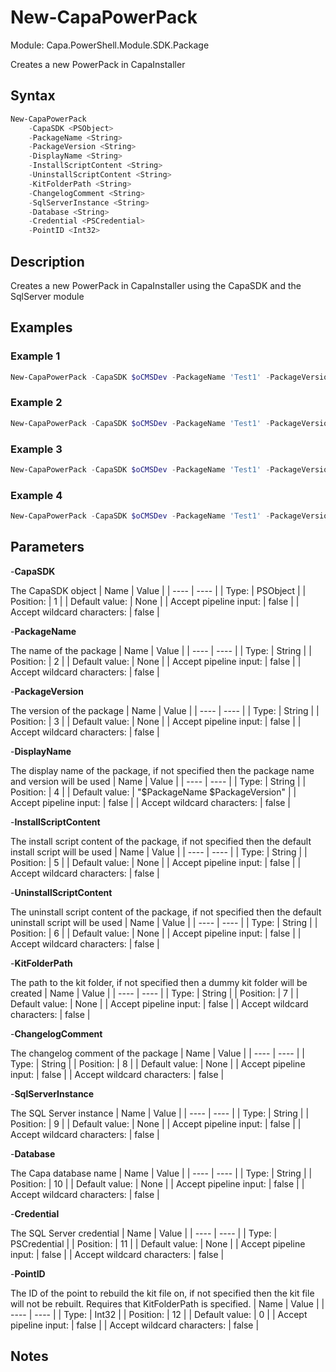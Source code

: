 # New-CapaPowerPack
Module: Capa.PowerShell.Module.SDK.Package

Creates a new PowerPack in CapaInstaller

## Syntax

```powershell
New-CapaPowerPack
	-CapaSDK <PSObject>
	-PackageName <String>
	-PackageVersion <String>
	-DisplayName <String>
	-InstallScriptContent <String>
	-UninstallScriptContent <String>
	-KitFolderPath <String>
	-ChangelogComment <String>
	-SqlServerInstance <String>
	-Database <String>
	-Credential <PSCredential>
	-PointID <Int32>
```

## Description

Creates a new PowerPack in CapaInstaller using the CapaSDK and the SqlServer module

## Examples

### Example 1
```powershell
New-CapaPowerPack -CapaSDK $oCMSDev -PackageName 'Test1' -PackageVersion 'v1.0' -DisplayName 'Test1' -SqlServerInstance $CapaServer -Database $Database
```
    
### Example 2
```powershell
New-CapaPowerPack -CapaSDK $oCMSDev -PackageName 'Test1' -PackageVersion 'v1.0' -DisplayName 'Test1' -InstallScriptContent 'Write-Host "Hello World"' -SqlServerInstance $CapaServer -Database $Database
```
    
### Example 3
```powershell
New-CapaPowerPack -CapaSDK $oCMSDev -PackageName 'Test1' -PackageVersion 'v1.0' -DisplayName 'Test1' -KitFolderPath 'C:\Temp\Kit' -SqlServerInstance $CapaServer -Database $Database
```
    
### Example 4
```powershell
New-CapaPowerPack -CapaSDK $oCMSDev -PackageName 'Test1' -PackageVersion 'v1.0' -DisplayName 'Test1' -KitFolderPath 'C:\Temp\Kit' -SqlServerInstance $CapaServer -Database $Database -PointID 1
```
    

## Parameters

-**CapaSDK**

The CapaSDK object
| Name | Value |
| ---- | ---- |
| Type: | PSObject |
| Position: | 1 | 
| Default value: | None | 
| Accept pipeline input: | false | 
| Accept wildcard characters: | false | 

-**PackageName**

The name of the package
| Name | Value |
| ---- | ---- |
| Type: | String |
| Position: | 2 | 
| Default value: | None | 
| Accept pipeline input: | false | 
| Accept wildcard characters: | false | 

-**PackageVersion**

The version of the package
| Name | Value |
| ---- | ---- |
| Type: | String |
| Position: | 3 | 
| Default value: | None | 
| Accept pipeline input: | false | 
| Accept wildcard characters: | false | 

-**DisplayName**

The display name of the package, if not specified then the package name and version will be used
| Name | Value |
| ---- | ---- |
| Type: | String |
| Position: | 4 | 
| Default value: | "$PackageName $PackageVersion" | 
| Accept pipeline input: | false | 
| Accept wildcard characters: | false | 

-**InstallScriptContent**

The install script content of the package, if not specified then the default install script will be used
| Name | Value |
| ---- | ---- |
| Type: | String |
| Position: | 5 | 
| Default value: | None | 
| Accept pipeline input: | false | 
| Accept wildcard characters: | false | 

-**UninstallScriptContent**

The uninstall script content of the package, if not specified then the default uninstall script will be used
| Name | Value |
| ---- | ---- |
| Type: | String |
| Position: | 6 | 
| Default value: | None | 
| Accept pipeline input: | false | 
| Accept wildcard characters: | false | 

-**KitFolderPath**

The path to the kit folder, if not specified then a dummy kit folder will be created
| Name | Value |
| ---- | ---- |
| Type: | String |
| Position: | 7 | 
| Default value: | None | 
| Accept pipeline input: | false | 
| Accept wildcard characters: | false | 

-**ChangelogComment**

The changelog comment of the package
| Name | Value |
| ---- | ---- |
| Type: | String |
| Position: | 8 | 
| Default value: | None | 
| Accept pipeline input: | false | 
| Accept wildcard characters: | false | 

-**SqlServerInstance**

The SQL Server instance
| Name | Value |
| ---- | ---- |
| Type: | String |
| Position: | 9 | 
| Default value: | None | 
| Accept pipeline input: | false | 
| Accept wildcard characters: | false | 

-**Database**

The Capa database name
| Name | Value |
| ---- | ---- |
| Type: | String |
| Position: | 10 | 
| Default value: | None | 
| Accept pipeline input: | false | 
| Accept wildcard characters: | false | 

-**Credential**

The SQL Server credential
| Name | Value |
| ---- | ---- |
| Type: | PSCredential |
| Position: | 11 | 
| Default value: | None | 
| Accept pipeline input: | false | 
| Accept wildcard characters: | false | 

-**PointID**

The ID of the point to rebuild the kit file on, if not specified then the kit file will not be rebuilt.
Requires that KitFolderPath is specified.
| Name | Value |
| ---- | ---- |
| Type: | Int32 |
| Position: | 12 | 
| Default value: | 0 | 
| Accept pipeline input: | false | 
| Accept wildcard characters: | false | 


## Notes


